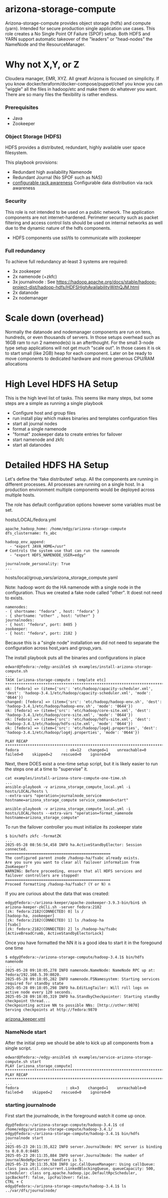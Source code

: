 # arizona-storage-compute

Arizona-storage-compute provides object storage (hdfs) and compute (yarn). Intended
for secure production single application use cases. This role creates a No Single Point Of Failure
(SPOF) setup. Both HDFS and YARN support automatic takeover of the "leaders" or "head-nodes" 
the NameNode and the ResourceManager. 


# Why not X,Y, or Z
Cloudera manager, EMR, XYZ. All great! Arizona is focused on simplicity. If you know
docker/teraform/docker-compose/puppet/chef you know you can "wiggle" all the files in 
hadoop/etc and make them do whatever you want. There are so many files
the flexibility is rather endless.


### Prerequisites

- Java
- Zookeeper

### Object Storage (HDFS)

HDFS provides a distributed, redundant, highly available user space filesystem.

This playbook provisions:
- Redundant high availability Namenode
- Redundant Journal (No SPOF such as NAS)
- [configurable rack awareness](rackaware.md) Configurable data distribution via rack awareness

### Security

This role is not intended to be used on a public network. The application 
components are not internet-hardened. Perimeter security such as
packet filtering and access control lists should be used
on internal networks as well due to the dynamic nature 
of the hdfs components.

- HDFS components use ssl/tls to communicate with zookeeper

### Full redundancy 
To achieve full redundancy at-least 3 systems are required:

- 3x zookeeper
- 2x namenode (+zkfc)
- 3x journalnode : See https://hadoop.apache.org/docs/stable/hadoop-project-dist/hadoop-hdfs/HDFSHighAvailabilityWithQJM.html
- 2x datanode
- 2x nodemanager

# Scale down (overhead)
Normally the datanode and nodemanager components are run on tens, 
hundreds, or even thousands of servers. In those setups overhead such as 16GB ram to run
2 namenode(s) is an afterthought. For the small 3-node type setup applications will not get much "scale out".
In those cases it is ok to start small (like 2GB) heap for each component. Later on be ready to move components to 
dedicated hardware and more generous CPU/RAM allocations 

# High Level HDFS HA Setup

This is the high level list of tasks. This seems like many steps, but some steps
are a simple as running a single playbook

- Configure host and group files
- run install play which makes binaries and templates configuration files 
- start all journal nodes 
- format a single namenode 
- "format" zookeeper data to create entries for failover 
- start namenode and zkfc
- start all datanodes

# Detailed HDFS HA Setup

Let's define the 'fake distributed' setup. All the components are running in different processes. All processes are 
running on a single host. In a production environment multiple components would be deployed across 
multiple hosts.

The role has default configuration options however some variables must be set.

hosts/LOCAL/fedora.yml

```
apache_hadoop_home: /home/edgy/arizona-storage-compute
dfs_clustername: fs_abc

hadoop_env_append:
  - "export JAVA_HOME=/usr"
# Controls the system use that can run the namenode
  - "export HDFS_NAMENODE_USER=edgy"

journalnode_personality: True
...
```

hosts/local/group_vars/arizona_storage_compute.yaml

Note: hadoop wont do the HA namenode with a single node in the configuration. Thus we created
a fake node called "other". It doest not need to exists.
```
namenodes:
- { shortname: "fedora" , host: "fedora" }
- { shortname: "other" , host: "other" }
journalnodes:
- { host: "fedora", port: 8485 }
zookeeper:
- { host: "fedora", port: 2182 }
```
Because this is a "single node" installation we did not need to separate the configuration across host_vars and 
group_vars.

The install playbook puts all the binaries and configurations in place
```
edward@fedora:~/edgy-ansible$ sh examples/install-arizona-storage-compute.sh
...
TASK [arizona-storage-compute : template etc] ***************************************************************************************************************************
ok: [fedora] => (item={'src': 'etc/hadoop/capacity-scheduler.xml', 'dest': 'hadoop-3.4.1/etc/hadoop/capacity-scheduler.xml', 'mode': '0644'})
changed: [fedora] => (item={'src': 'etc/hadoop/hadoop-env.sh', 'dest': 'hadoop-3.4.1/etc/hadoop/hadoop-env.sh', 'mode': '0644'})
ok: [fedora] => (item={'src': 'etc/hadoop/core-site.xml', 'dest': 'hadoop-3.4.1/etc/hadoop/core-site.xml', 'mode': '0644'})
ok: [fedora] => (item={'src': 'etc/hadoop/hdfs-site.xml', 'dest': 'hadoop-3.4.1/etc/hadoop/hdfs-site.xml', 'mode': '0644'})
ok: [fedora] => (item={'src': 'etc/hadoop/log4j.properties', 'dest': 'hadoop-3.4.1/etc/hadoop/log4j.properties', 'mode': '0644'})

PLAY RECAP **************************************************************************************************************************************************************
fedora                     : ok=12   changed=1    unreachable=0    failed=0    skipped=2    rescued=0    ignored=0
```

Next, there DOES exist a one-time setup script, but it is likely easier to run the steps
one at a time to "supervise" it.

```
cat examples/install-arizona-store-compute-one-time.sh
...
ansible-playbook -v arizona_storage_compute_local.yml -i hosts/LOCAL/hosts \
--extra-vars "operation=journalnode_service hostname=arizona_storage_compute service_command=start"

ansible-playbook -v arizona_storage_compute_local.yml -i hosts/LOCAL/hosts --extra-vars "operation=format_namenode hostname=arizona_storage_compute"

```
To run the failover controller you must initialize its zookeeper state

```
$ bin/hdfs zkfc -formatZK
...
2025-05-28 08:56:54,458 INFO ha.ActiveStandbyElector: Session connected.
===============================================
The configured parent znode /hadoop-ha/fsabc already exists.
Are you sure you want to clear all failover information from
ZooKeeper?
WARNING: Before proceeding, ensure that all HDFS services and
failover controllers are stopped!
===============================================
Proceed formatting /hadoop-ha/fsabc? (Y or N) n
```
If you are curious about the data that was created:

```
edgy@fedora:~/arizona-keeper/apache-zookeeper-3.9.3-bin/bin$ sh arizona-keeper-zkCli.sh -server fedora:2182
[zk: fedora:2182(CONNECTED) 0] ls /
[hadoop-ha, zookeeper]
[zk: fedora:2182(CONNECTED) 1] ls /hadoop-ha 
[fsabc]
[zk: fedora:2182(CONNECTED) 2] ls /hadoop-ha/fsabc 
[ActiveBreadCrumb, ActiveStandbyElectorLock]
```

Once you have formatted the NN it is a good idea to start it in the foregound one time
```
$ edgy@fedora:~/arizona-storage-compute/hadoop-3.4.1$ bin/hdfs namenode
...
2025-05-28 09:18:05,278 INFO namenode.NameNode: NameNode RPC up at: fedora/192.168.5.39:8020.
2025-05-28 09:18:05,282 INFO namenode.FSNamesystem: Starting services required for standby state
2025-05-28 09:18:05,298 INFO ha.EditLogTailer: Will roll logs on active node every 120 seconds.
2025-05-28 09:18:05,319 INFO ha.StandbyCheckpointer: Starting standby checkpoint thread...
Checkpointing active NN to possible NNs: [http://other:9870]
Serving checkpoints at http://fedora:9870
```


[arizona_keeper.yml](../../hosts/LOCAL/group_vars/arizona_keeper.yml)
### NameNode start


After the initial prep we should be able to kick up all components from a single script.
```
edward@fedora:~/edgy-ansible$ sh examples/service-arizona-storage-compute.sh start
PLAY [arizona_storage_compute] ******************************************************************************************************************************************
PLAY RECAP **************************************************************************************************************************************************************
...
fedora                     : ok=3    changed=1    unreachable=0    failed=0    skipped=2    rescued=0    ignored=0  

```




### starting journalnode

First start the journalnode, in the foreground watch it come up once.

```
dgy@fedora:~/arizona-storage-compute/hadoop-3.4.1$ cd /home/edgy/arizona-storage-compute/hadoop-3.4.1/
edgy@fedora:~/arizona-storage-compute/hadoop-3.4.1$ bin/hdfs journalnode start
...
2025-05-23 20:11:35,822 INFO server.JournalNode: RPC server is binding to 0.0.0.0:8485
2025-05-23 20:11:35,884 INFO server.JournalNode: The number of JournalNodeRpcServer handlers is 5.
2025-05-23 20:11:35,928 INFO ipc.CallQueueManager: Using callQueue: class java.util.concurrent.LinkedBlockingQueue, queueCapacity: 500, scheduler: class org.apache.hadoop.ipc.DefaultRpcScheduler, ipcBackoff: false, ipcFailOver: false.
CTRL + C
edgy@fedora:~/arizona-storage-compute/hadoop-3.4.1$ ls ../var/dfs/journalnode/
```







